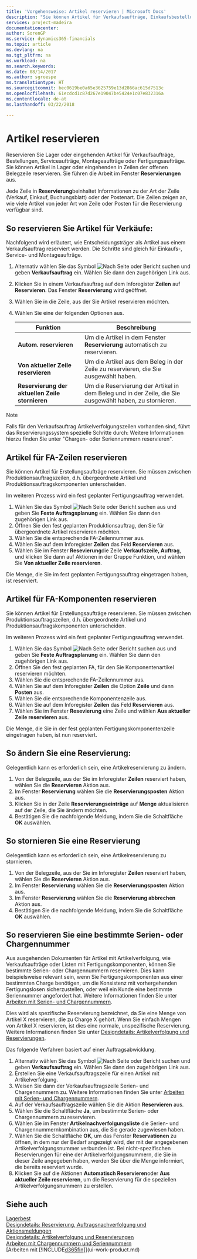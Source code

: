```yaml
---
title: 'Vorgehensweise: Artikel reservieren | Microsoft Docs'
description: "Sie können Artikel für Verkaufsaufträge, Einkaufsbestellungen und Fertigungsaufträgen reservieren. Sie können Artikel in Lager oder eingehenden in Zeilen der offenen Belegzeile reservieren."
services: project-madeira
documentationcenter: 
author: SorenGP
ms.service: dynamics365-financials
ms.topic: article
ms.devlang: na
ms.tgt_pltfrm: na
ms.workload: na
ms.search.keywords: 
ms.date: 08/14/2017
ms.author: sgroespe
ms.translationtype: HT
ms.sourcegitcommit: bec0619be0a65e3625759e13d2866ac615d7513c
ms.openlocfilehash: 61ecdcd1c87d267e19047be5424e1c07e832316a
ms.contentlocale: de-at
ms.lasthandoff: 03/22/2018

---
```

# <a name="reserve-items"></a>Artikel reservieren
Reservieren Sie Lager oder eingehenden Artikel für Verkaufsaufträge, Bestellungen, Serviceaufträge, Montageaufträge oder Fertigungsaufträge. Sie können Artikel in Lager oder eingehenden in Zeilen der offenen Belegzeile reservieren. Sie führen die Arbeit im Fenster **Reservierungen** aus.

Jede Zeile in **Reservierung**beinhaltet Informationen zu der Art der Zeile (Verkauf, Einkauf, Buchungsblatt) oder der Postenart. Die Zeilen zeigen an, wie viele Artikel von jeder Art von Zeile oder Posten für die Reservierung verfügbar sind. 

## <a name="to-reserve-items-for-sales"></a>So reservieren Sie Artikel für Verkäufe:
Nachfolgend wird erläutert, wie Entscheidungsträger als Artikel aus einem Verkaufsauftrag reserviert werden. Die Schritte sind gleich für Einkaufs-, Service- und Montageaufträge.  
1.  Alternativ wählen Sie das Symbol ![Nach Seite oder Bericht suchen](media/ui-search/search_small.png "Nach Seite oder Bericht suchen") und geben **Verkaufsauftrag** ein. Wählen Sie dann den zugehörigen Link aus.  
2.  Klicken Sie in einem Verkaufsauftrag auf dem Inforegister **Zeilen** auf **Reservieren**. Das Fenster **Reservierung** wird geöffnet.  
3. Wählen Sie in die Zeile, aus der Sie Artikel reservieren möchten.  
4. Wählen Sie eine der folgenden Optionen aus.  

    |**Funktion**|**Beschreibung**|
    |------------------|---------------------|  
    |**Autom. reservieren**|Um die Artikel in dem Fenster **Reservierung** automatisch zu reservieren.|  
    |**Von aktueller Zeile reservieren**|Um die Artikel aus dem Beleg in der Zeile zu reservieren, die Sie ausgewählt haben.|  
    |**Reservierung der aktuellen Zeile stornieren**|Um die Reservierung der Artikel in dem Beleg und in der Zeile, die Sie ausgewählt haben, zu stornieren.|

> [!NOTE]  
>  Falls für den Verkaufsauftrag Artikelverfolgungszeilen vorhanden sind, führt das Reservierungssystem spezielle Schritte durch: Weitere Informationen hierzu finden Sie unter "Chargen- oder Seriennummern reservieren".  

## <a name="to-reserve-an-item-for-a-production-order-line"></a>Artikel für FA-Zeilen reservieren  
Sie können Artikel für Erstellungsaufträge reservieren. Sie müssen zwischen Produktionsauftragszeilen, d.h. übergeordnete Artikel und Produktionsauftragskomponenten unterscheiden.

Im weiteren Prozess wird ein fest geplanter Fertigungsauftrag verwendet.   
1. Wählen Sie das Symbol ![Nach Seite oder Bericht suchen](media/ui-search/search_small.png "Symbol Nach Seite oder Bericht suchen") aus und geben Sie **Feste Auftragsplanung** ein. Wählen Sie dann den zugehörigen Link aus.  
2. Öffnen Sie den fest geplanten Produktionsauftrag, den Sie für übergeordnete Artikel reservieren möchten.  
3. Wählen Sie die entsprechende FA-Zeilennummer aus.  
4. Wählen Sie auf dem Inforegister **Zeilen** das Feld **Reservieren** aus.
5. Wählen Sie im Fenster **Resevierung**die Zeile **Verkaufszeile, Auftrag**, und klicken Sie dann auf Aktionen in der Gruppe Funktion, und wählen Sie **Von aktueller Zeile reservieren**.  

Die Menge, die Sie im fest geplanten Fertigungsauftrag eingetragen haben, ist reserviert.

## <a name="to-reserve-items-for-production-order-components"></a>Artikel für FA-Komponenten reservieren  
Sie können Artikel für Erstellungsaufträge reservieren. Sie müssen zwischen Produktionsauftragszeilen, d.h. übergeordnete Artikel und Produktionsauftragskomponenten unterscheiden.

Im weiteren Prozess wird ein fest geplanter Fertigungsauftrag verwendet.    
1. Wählen Sie das Symbol ![Nach Seite oder Bericht suchen](media/ui-search/search_small.png "Symbol Nach Seite oder Bericht suchen") aus und geben Sie **Feste Auftragsplanung** ein. Wählen Sie dann den zugehörigen Link aus.  
2. Öffnen Sie den fest geplanten FA, für den Sie Komponentenartikel reservieren möchten.  
3. Wählen Sie die entsprechende FA-Zeilennummer aus.  
4. Wählen Sie auf dem Inforegister **Zeilen** die Option **Zeile** und dann **Posten** aus.  
5. Wählen Sie die entsprechende Komponentenzeile aus.  
6. Wählen Sie auf dem Inforegister **Zeilen** das Feld **Reservieren** aus.  
7. Wählen Sie im Fenster **Resevierung** eine Zeile und wählen **Aus aktueller Zeile reservieren** aus.  

Die Menge, die Sie in der fest geplanten Fertigungskomponentenzeile eingetragen haben, ist nun reserviert.

## <a name="to-change-a-reservation"></a>So ändern Sie eine Reservierung:  
Gelegentlich kann es erforderlich sein, eine Artikelreservierung zu ändern.   
1. Von der Belegzeile, aus der Sie im Inforegister **Zeilen** reserviert haben, wählen Sie die **Reservieren** Aktion aus.  
2. Im Fenster **Reservierung** wählen Sie die **Reservierungsposten** Aktion aus.
3. Klicken Sie in der Zeile **Reservierungseinträge** auf **Menge** aktualisieren auf der Zeile, die Sie ändern möchten.
4. Bestätigen Sie die nachfolgende Meldung, indem Sie die Schaltfläche **OK** auswählen.

## <a name="to-cancel-a-reservation"></a>So stornieren Sie eine Reservierung  
Gelegentlich kann es erforderlich sein, eine Artikelreservierung zu stornieren.   
1. Von der Belegzeile, aus der Sie im Inforegister **Zeilen** reserviert haben, wählen Sie die **Reservieren** Aktion aus.  
2. Im Fenster **Reservierung** wählen Sie die **Reservierungsposten** Aktion aus.  
3.  Im Fenster **Reservierung** wählen Sie die **Reservierung abbrechen** Aktion aus.  
4.  Bestätigen Sie die nachfolgende Meldung, indem Sie die Schaltfläche **OK** auswählen.  

## <a name="to-reserve-a-specific-serial-or-lot-number"></a>So reservieren Sie eine bestimmte Serien- oder Chargennummer  
Aus ausgehenden Dokumenten für Artikel mit Artikelverfolgung, wie Verkaufsaufträge oder Listen mit Fertigungskomponenten, können Sie bestimmte Serien- oder Chargennummern reservieren. Dies kann beispielsweise relevant sein, wenn Sie Fertigungskomponenten aus einer bestimmten Charge benötigen, um die Konsistenz mit vorhergehenden Fertigungslosen sicherzustellen, oder weil ein Kunde eine bestimmte Seriennummer angefordert hat. Weitere Informationen finden Sie unter [Arbeiten mit Serien- und Chargennummern](inventory-how-work-item-tracking.md).

Dies wird als spezifische Reservierung bezeichnet, da Sie eine Menge von Artikel X reservieren, die zu Charge X gehört. Wenn Sie einfach Mengen von Artikel X reservieren, ist dies eine normale, unspezifische Reservierung. Weitere Informationen finden Sie unter [Designdetails: Artikelverfolgung und Reservierungen](design-details-item-tracking-and-reservations.md).

Das folgende Verfahren basiert auf einer Auftragsabwicklung.    
1. Alternativ wählen Sie das Symbol ![Nach Seite oder Bericht suchen](media/ui-search/search_small.png "Nach Seite oder Bericht suchen") und geben **Verkaufsauftrag** ein. Wählen Sie dann den zugehörigen Link aus.  
2. Erstellen Sie eine Verkaufsauftragszeile für einen Artikel mit Artikelverfolgung.  
3. Weisen Sie dann der Verkaufsauftragszeile Serien- und Chargennummern zu. Weitere Informationen finden Sie unter [Arbeiten mit Serien- und Chargennummern](inventory-how-work-item-tracking.md).
4. Auf der Verkaufsauftragszeile wählen Sie die Aktion **Reservieren** aus.  
5. Wählen Sie die Schaltfläche **Ja**, um bestimmte Serien- oder Chargennummern zu reservieren.  
6. Wählen Sie im Fenster **Artikelnachverfolgungsliste** die Serien- und Chargennummernkombination aus, die Sie gerade zugewiesen haben.  
7. Wählen Sie die Schaltfläche **OK**, um das Fenster **Reservationen** zu öffnen, in dem nur der Bedarf angezeigt wird, der mit der angegebenen Artikelverfolgungsnummer verbunden ist. Bei nicht-spezifischen Reservierungen für eine der Artikelverfolgungsnummern, die Sie in dieser Zeile angegeben haben, werden Sie über die Menge informiert, die bereits reserviert wurde.  
8. Klicken Sie auf die Aktionen **Automatisch Reservieren**oder **Aus aktueller Zeile reservieren**, um die Reservierung für die speziellen Artikelverfolgungsnummern zu erstellen.

## <a name="see-also"></a>Siehe auch
[Lagerbest](inventory-manage-inventory.md)  
[Designdetails: Reservierung, Auftragsnachverfolgung und Aktionsmeldungen](design-details-reservation-order-tracking-and-action-messaging.md)  
[Designdetails: Artikelverfolgung und Reservierungen](design-details-item-tracking-and-reservations.md)  
[Arbeiten mit Chargennummern und Seriennummern](inventory-how-work-item-tracking.md)  
[Arbeiten mit [!INCLUDE[d365fin](includes/d365fin_md.md)]](ui-work-product.md)

